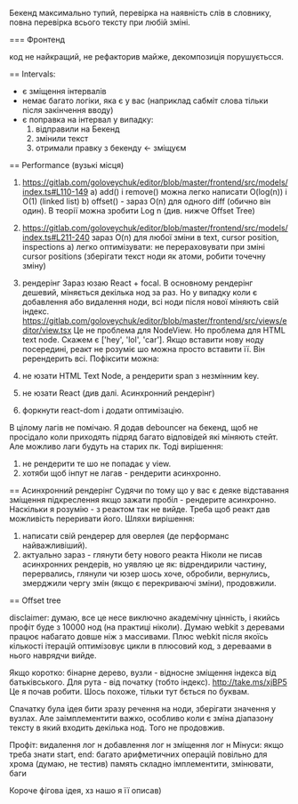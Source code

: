 
Бекенд максимально тупий, перевірка на наявність слів в словнику, повна перевірка всього тексту при любій зміні.

=== Фронтенд

код не найкращий, не рефакторив майже, декомпозиція порушуєтьсся.


== Intervals:

- є зміщення інтервалів
- немає багато логіки, яка є у вас (наприклад сабміт слова тільки після закінчення вводу)
- є поправка на інтервал у випадку:
  1) відправили на Бекенд
  2) змінили текст
  3) отримали правку з бекенду <- зміщуєм


== Performance (вузькі місця)

1) https://gitlab.com/goloveychuk/editor/blob/master/frontend/src/models/index.ts#L110-149
    a) add() і remove() можна легко написати O(log(n)) i O(1) (linked list)
    b) offset() - зараз O(n) для одного diff (обично він один). В теорії можна зробити Log n (див. нижче Offset Tree)

2) https://gitlab.com/goloveychuk/editor/blob/master/frontend/src/models/index.ts#L211-240
зараз O(n) для любої зміни в text, cursor position, inspections
    a) легко оптимізувати: не перераховувати при зміні cursor positions (зберігати текст ноди як атоми, робити точечну зміну)
    


3) рендерінг
Зараз юзаю React + focal. В основному рендерінг дешевий, міняється декілька нод за раз. 
Но у випадку коли є добавлення або видалення ноди, всі ноди після нової міняють свій індекс. 
https://gitlab.com/goloveychuk/editor/blob/master/frontend/src/views/editor/view.tsx
Це не проблема для NodeView. Но проблема для HTML text node.
Скажем є ['hey', 'lol', 'car']. Якщо вставити нову ноду посередині, реакт не розуміє шо можна просто вставити її. Він ререндерить всі.
Пофіксити можна:
1) не юзати HTML Text Node, а рендерити span з незмінним key. 
2) не юзати React (див далі. Асинхронний рендерінг)
3) форкнути react-dom і додати оптимізацію.


В цілому лагів не помічаю. Я додав debouncer на бекенд, щоб не просідало коли приходять підряд багато відповідей які міняють стейт.
Але можливо лаги будуть на старих пк. 
Тоді вирішення:
1) не рендерити те шо не попадає у view. 
2) хотяби щоб інпут не лагав - рендерити асинхронно.



== Асинхронний рендерінг
Судячи по тому що у вас є деяке відставання зміщення підкреслення якщо зажати пробіл - рендерите асинхронно.
Наскільки я розумію - з реактом так не вийде. Треба щоб реакт дав можливість переривати його.
Шляхи вирішення:
1) написати свій рендерер для оверлея (де перформанс найважливіший). 
2) актуально зараз - глянути бету нового реакта
Ніколи не писав асинхронних рендерів, но уявляю це як:
відрендирили частину, перервались, глянули чи юзер шось хоче, обробили, вернулись, змерджили чергу змін (якщо є перекриваючі зміни), продовжили.



== Offset tree

disclaimer: думаю, все це несе виключно академічну цінність, і якийсь профіт буде з 10000 нод (на практиці ніколи). Думаю webkit з деревами працює набагато довше ніж з массивами.
Плюс webkit після якоїсь кількості ітерацій оптимізовує цикли в плюсовий код, з дереваами в нього наврядчи вийде.

Якщо коротко: бінарне дерево, вузли - відносне зміщення індекса від батьківського. Для рута - від початку (тобто індекс).
http://take.ms/xjBP5
Це я почав робити. Шось похоже, тільки тут бється по буквам. 

Спачатку була ідея бити зразу речення на ноди, зберігати значення у вузлах. Але заімплементити важко, особливо коли є зміна діапазону тексту в який входить декілька нод. Того не продовжив.

Профіт:
видалення лог н
добавлення лог н
зміщення лог н
Мінуси:
якщо треба знати start, end: багато арифметичних операцій
повільно для хрома (думаю, не тестив)
память
складно імплементити, змінювати, баги

Короче фігова ідея, хз нашо я її описав)